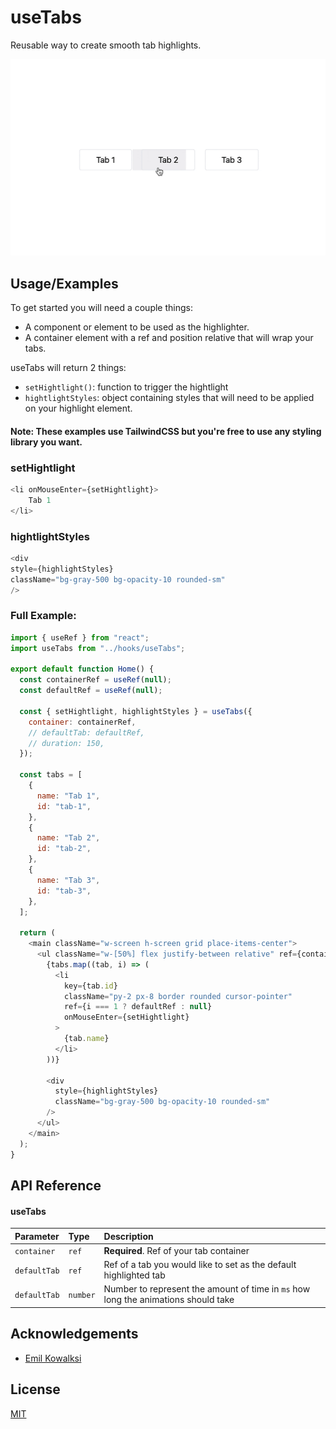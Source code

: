 
# useTabs

Reusable way to create smooth tab highlights.



![Logo](https://raw.githubusercontent.com/OlivierDijkstra/useTabs/master/showcase.gif?token=GHSAT0AAAAAABQFJICGNLR6FU5P6KHCJYVGYO4HYNA)


## Usage/Examples

To get started you will need a couple things:
* A component or element to be used as the highlighter.
* A container element with a ref and position relative that will wrap your tabs.

useTabs will return 2 things:
* `setHightlight()`: function to trigger the hightlight
* `hightlightStyles`: object containing styles that will need to be applied on your highlight element.

#### Note: These examples use TailwindCSS but you're free to use any styling library you want.

### setHightlight
```javascript
<li onMouseEnter={setHightlight}>
    Tab 1
</li>
```

### hightlightStyles
```javascript
<div
style={highlightStyles}
className="bg-gray-500 bg-opacity-10 rounded-sm"
/>
```

### Full Example:
```javascript
import { useRef } from "react";
import useTabs from "../hooks/useTabs";

export default function Home() {
  const containerRef = useRef(null);
  const defaultRef = useRef(null);

  const { setHightlight, highlightStyles } = useTabs({
    container: containerRef,
    // defaultTab: defaultRef,
    // duration: 150,
  });

  const tabs = [
    {
      name: "Tab 1",
      id: "tab-1",
    },
    {
      name: "Tab 2",
      id: "tab-2",
    },
    {
      name: "Tab 3",
      id: "tab-3",
    },
  ];

  return (
    <main className="w-screen h-screen grid place-items-center">
      <ul className="w-[50%] flex justify-between relative" ref={containerRef}>
        {tabs.map((tab, i) => (
          <li
            key={tab.id}
            className="py-2 px-8 border rounded cursor-pointer"
            ref={i === 1 ? defaultRef : null}
            onMouseEnter={setHightlight}
          >
            {tab.name}
          </li>
        ))}

        <div
          style={highlightStyles}
          className="bg-gray-500 bg-opacity-10 rounded-sm"
        />
      </ul>
    </main>
  );
}
```


## API Reference

#### useTabs

| Parameter | Type     | Description                |
| :-------- | :------- | :------------------------- |
| `container` | `ref` | **Required**. Ref of your tab container |
| `defaultTab` | `ref` | Ref of a tab you would like to set as the default highlighted tab |
| `defaultTab` | `number` | Number to represent the amount of time in `ms` how long the animations should take |

## Acknowledgements
 - [Emil Kowalksi](hhttps://github.com/emilkowalski)
## License

[MIT](https://choosealicense.com/licenses/mit/)

